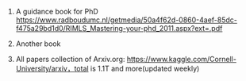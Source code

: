 
1. A guidance book for PhD
https://www.radboudumc.nl/getmedia/50a4f62d-0860-4aef-85dc-f475a29bd1d0/RIMLS_Mastering-your-phd_2011.aspx?ext=.pdf

2. Another book
   
3. All papers collection of Arxiv.org: https://www.kaggle.com/Cornell-University/arxiv，total is 1.1T and more(updated weekly)